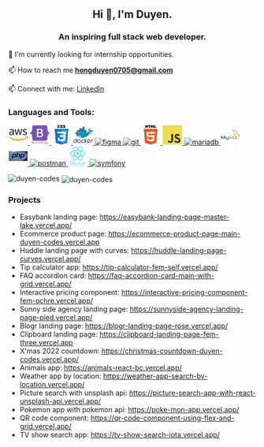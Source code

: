 <h2 align="center">Hi 👋, I'm Duyen.</h2>
<h3 align="center">An inspiring full stack web developer.</h3>

🚀 I'm currently looking for internship opportunities. 

📫 How to reach me **hongduyen0705@gmail.com**

📫 Connect with me:
<a href="https://www.linkedin.com/in/hongduyen/" rel="nofollow">LinkedIn</a>



<h3 align="left">Languages and Tools:</h3>
<p align="left"> <a href="https://aws.amazon.com" target="_blank" rel="noreferrer"> <img src="https://raw.githubusercontent.com/devicons/devicon/master/icons/amazonwebservices/amazonwebservices-original-wordmark.svg" alt="aws" width="40" height="40"/> </a> <a href="https://getbootstrap.com" target="_blank" rel="noreferrer"> <img src="https://raw.githubusercontent.com/devicons/devicon/master/icons/bootstrap/bootstrap-plain-wordmark.svg" alt="bootstrap" width="40" height="40"/> </a> <a href="https://www.w3schools.com/css/" target="_blank" rel="noreferrer"> <img src="https://raw.githubusercontent.com/devicons/devicon/master/icons/css3/css3-original-wordmark.svg" alt="css3" width="40" height="40"/> </a> <a href="https://www.docker.com/" target="_blank" rel="noreferrer"> <img src="https://raw.githubusercontent.com/devicons/devicon/master/icons/docker/docker-original-wordmark.svg" alt="docker" width="40" height="40"/> </a> <a href="https://www.figma.com/" target="_blank" rel="noreferrer"> <img src="https://www.vectorlogo.zone/logos/figma/figma-icon.svg" alt="figma" width="40" height="40"/> </a> <a href="https://git-scm.com/" target="_blank" rel="noreferrer"> <img src="https://www.vectorlogo.zone/logos/git-scm/git-scm-icon.svg" alt="git" width="40" height="40"/> </a> <a href="https://www.w3.org/html/" target="_blank" rel="noreferrer"> <img src="https://raw.githubusercontent.com/devicons/devicon/master/icons/html5/html5-original-wordmark.svg" alt="html5" width="40" height="40"/> </a> <a href="https://developer.mozilla.org/en-US/docs/Web/JavaScript" target="_blank" rel="noreferrer"> <img src="https://raw.githubusercontent.com/devicons/devicon/master/icons/javascript/javascript-original.svg" alt="javascript" width="40" height="40"/> </a> <a href="https://mariadb.org/" target="_blank" rel="noreferrer"> <img src="https://www.vectorlogo.zone/logos/mariadb/mariadb-icon.svg" alt="mariadb" width="40" height="40"/> </a> <a href="https://www.mysql.com/" target="_blank" rel="noreferrer"> <img src="https://raw.githubusercontent.com/devicons/devicon/master/icons/mysql/mysql-original-wordmark.svg" alt="mysql" width="40" height="40"/> </a> <a href="https://www.php.net" target="_blank" rel="noreferrer"> <img src="https://raw.githubusercontent.com/devicons/devicon/master/icons/php/php-original.svg" alt="php" width="40" height="40"/> </a> <a href="https://postman.com" target="_blank" rel="noreferrer"> <img src="https://www.vectorlogo.zone/logos/getpostman/getpostman-icon.svg" alt="postman" width="40" height="40"/> </a> <a href="https://reactjs.org/" target="_blank" rel="noreferrer"> <img src="https://raw.githubusercontent.com/devicons/devicon/master/icons/react/react-original-wordmark.svg" alt="react" width="40" height="40"/> </a> <a href="https://symfony.com" target="_blank" rel="noreferrer"> <img src="https://symfony.com/logos/symfony_black_03.svg" alt="symfony" width="40" height="40"/> </a> </p>


<p><img align="left" src="https://github-readme-stats.vercel.app/api/top-langs?username=duyen-codes&show_icons=true&locale=en&layout=compact" alt="duyen-codes" /></p>

<p>&nbsp;<img align="center" src="https://github-readme-stats.vercel.app/api?username=duyen-codes&show_icons=true&locale=en" alt="duyen-codes" /></p>

### Projects
- Easybank landing page: https://easybank-landing-page-master-lake.vercel.app/
- Ecommerce product page: https://ecommerce-product-page-main-duyen-codes.vercel.app
- Huddle landing page with curves: https://huddle-landing-page-curves.vercel.app/
- Tip calculator app: https://tip-calculator-fem-self.vercel.app/
- FAQ accordion card: https://faq-accordion-card-main-with-grid.vercel.app/
- Interactive pricing component: https://interactive-pricing-component-fem-ochre.vercel.app/
- Sunny side agency landing page: https://sunnyside-agency-landing-page-pied.vercel.app/
- Blogr landing page: https://blogr-landing-page-rose.vercel.app/
- Clipboard landing page: https://clipboard-landing-page-fem-three.vercel.app
- X'mas 2022 countdown: https://christmas-countdown-duyen-codes.vercel.app/
- Animals app: https://animals-react-bc.vercel.app/
- Weather app by location: https://weather-app-search-by-location.vercel.app/
- Picture search with unsplash api: https://picture-search-app-with-react-unsplash-api.vercel.app/
- Pokemon app with pokemon api: https://poke-mon-app.vercel.app/
- QR code component: https://qr-code-component-using-flex-and-grid.vercel.app/
- TV show search app: https://tv-show-search-iota.vercel.app/


